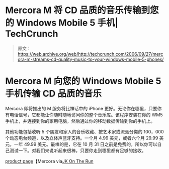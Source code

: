 # Mercora M 将 CD 品质的音乐传输到您的 Windows Mobile 5 手机| TechCrunch

> 原文：<https://web.archive.org/web/http://techcrunch.com/2006/09/27/mercora-m-streams-cd-quality-music-to-your-windows-mobile-5-phones/>

# Mercora M 向您的 Windows Mobile 5 手机传输 CD 品质的音乐

Mercora 即将推出的 M 服务将比神话中的 iPhone 更好。无论你在哪里，只要你有电话信号，它都能让你随时随地访问你的整个音乐库。该程序安装在你的 WM5 手机上，并连接到你的家用电脑，然后通过你的移动数据传输到你的手机上。

其他功能包括收听 5 个朋友和家人的音乐收藏、按艺术家或流派分类的 100，000 个动态电台频道，以及立体声蓝牙支持。一个月 4.99 美元，或者六个月 29.99 美元，一年 49.99 美元。最棒的是，它在 10 月 31 日之前是免费的，所以你可以自己测试一下。对我们来说听起来很棒，只要你走到哪里都有足够的接收。

[product page](https://web.archive.org/web/20130627212441/http://search.mercora.com/v6/search.jsp?mode=0&results=myHome.jsp)【Mercora via[JK On The Run](https://web.archive.org/web/20130627212441/http://jkontherun.blogs.com/jkontherun/2006/09/mercoras_m_stre.html)